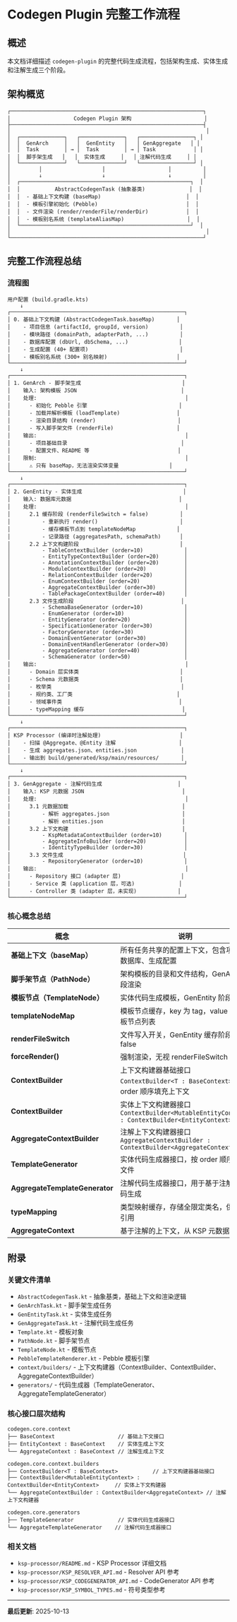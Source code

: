 # Codegen Plugin 完整工作流程

## 概述

本文档详细描述 `codegen-plugin` 的完整代码生成流程，包括架构生成、实体生成和注解生成三个阶段。

## 架构概览

```
┌─────────────────────────────────────────────────────────────┐
│                    Codegen Plugin 架构                       │
├─────────────────────────────────────────────────────────────┤
│                                                              │
│  ┌──────────────┐   ┌──────────────┐   ┌─────────────────┐ │
│  │  GenArch     │   │  GenEntity   │   │ GenAggregate   │ │
│  │  Task        │ → │  Task        │ → │ Task            │ │
│  │  脚手架生成   │   │  实体生成     │   │ 注解代码生成     │ │
│  └──────────────┘   └──────────────┘   └─────────────────┘ │
│         │                   │                    │          │
│         ↓                   ↓                    ↓          │
│  ┌──────────────────────────────────────────────────────┐  │
│  │           AbstractCodegenTask (抽象基类)              │  │
│  │  - 基础上下文构建 (baseMap)                           │  │
│  │  - 模板引擎初始化 (Pebble)                            │  │
│  │  - 文件渲染 (render/renderFile/renderDir)            │  │
│  │  - 模板别名系统 (templateAliasMap)                    │  │
│  └──────────────────────────────────────────────────────┘  │
│                                                              │
└─────────────────────────────────────────────────────────────┘
```

## 完整工作流程总结

### 流程图

```
用户配置 (build.gradle.kts)
    ↓
┌───────────────────────────────────────────────────────┐
│ 0. 基础上下文构建 (AbstractCodegenTask.baseMap)       │
│    - 项目信息 (artifactId, groupId, version)          │
│    - 模块路径 (domainPath, adapterPath, ...)          │
│    - 数据库配置 (dbUrl, dbSchema, ...)                │
│    - 生成配置 (40+ 配置项)                             │
│    - 模板别名系统 (300+ 别名映射)                      │
└───────────────────────────────────────────────────────┘
    ↓
┌───────────────────────────────────────────────────────┐
│ 1. GenArch - 脚手架生成                                │
│    输入: 架构模板 JSON                                 │
│    处理:                                               │
│      - 初始化 Pebble 引擎                             │
│      - 加载并解析模板 (loadTemplate)                  │
│      - 渲染目录结构 (render)                          │
│      - 写入脚手架文件 (renderFile)                    │
│    输出:                                               │
│      - 项目基础目录                                    │
│      - 配置文件、README 等                            │
│    限制:                                               │
│      ⚠️ 只有 baseMap，无法渲染实体变量                │
└───────────────────────────────────────────────────────┘
    ↓
┌───────────────────────────────────────────────────────┐
│ 2. GenEntity - 实体生成                                │
│    输入: 数据库元数据                                  │
│    处理:                                               │
│      2.1 缓存阶段 (renderFileSwitch = false)          │
│          - 重新执行 render()                          │
│          - 缓存模板节点到 templateNodeMap             │
│          - 记录路径 (aggregatesPath, schemaPath)      │
│      2.2 上下文构建阶段                                │
│          - TableContextBuilder (order=10)             │
│          - EntityTypeContextBuilder (order=20)        │
│          - AnnotationContextBuilder (order=20)        │
│          - ModuleContextBuilder (order=20)            │
│          - RelationContextBuilder (order=20)          │
│          - EnumContextBuilder (order=20)              │
│          - AggregateContextBuilder (order=30)         │
│          - TablePackageContextBuilder (order=40)      │
│      2.3 文件生成阶段                                  │
│          - SchemaBaseGenerator (order=10)             │
│          - EnumGenerator (order=10)                   │
│          - EntityGenerator (order=20)                 │
│          - SpecificationGenerator (order=30)          │
│          - FactoryGenerator (order=30)                │
│          - DomainEventGenerator (order=30)            │
│          - DomainEventHandlerGenerator (order=30)     │
│          - AggregateGenerator (order=40)              │
│          - SchemaGenerator (order=50)                 │
│    输出:                                               │
│      - Domain 层实体类                                │
│      - Schema 元数据类                                │
│      - 枚举类                                         │
│      - 规约类、工厂类                                 │
│      - 领域事件类                                     │
│      - typeMapping 缓存                               │
└───────────────────────────────────────────────────────┘
    ↓
┌───────────────────────────────────────────────────────┐
│ KSP Processor (编译时注解处理)                         │
│    - 扫描 @Aggregate、@Entity 注解                    │
│    - 生成 aggregates.json、entities.json              │
│    - 输出到 build/generated/ksp/main/resources/       │
└───────────────────────────────────────────────────────┘
    ↓
┌───────────────────────────────────────────────────────┐
│ 3. GenAggregate - 注解代码生成                        │
│    输入: KSP 元数据 JSON                               │
│    处理:                                               │
│      3.1 元数据加载                                    │
│          - 解析 aggregates.json                       │
│          - 解析 entities.json                         │
│      3.2 上下文构建                                    │
│          - KspMetadataContextBuilder (order=10)       │
│          - AggregateInfoBuilder (order=20)            │
│          - IdentityTypeBuilder (order=30)             │
│      3.3 文件生成                                      │
│          - RepositoryGenerator (order=10)             │
│    输出:                                               │
│      - Repository 接口 (adapter 层)                   │
│      - Service 类 (application 层，可选)              │
│      - Controller 类 (adapter 层，未实现)             │
└───────────────────────────────────────────────────────┘
```

### 核心概念总结

| 概念 | 说明 |
|------|------|
| **基础上下文（baseMap）** | 所有任务共享的配置上下文，包含项目、数据库、生成配置 |
| **脚手架节点（PathNode）** | 架构模板的目录和文件结构，GenArch 阶段渲染 |
| **模板节点（TemplateNode）** | 实体代码生成模板，GenEntity 阶段使用 |
| **templateNodeMap** | 模板节点缓存，key 为 tag，value 为模板节点列表 |
| **renderFileSwitch** | 文件写入开关，GenEntity 缓存阶段设为 false |
| **forceRender()** | 强制渲染，无视 renderFileSwitch |
| **ContextBuilder** | 上下文构建器基础接口 `ContextBuilder<T : BaseContext>`，按 order 顺序填充上下文 |
| **ContextBuilder<MutableEntityContext>** | 实体上下文构建器接口 `ContextBuilder<MutableEntityContext> : ContextBuilder<EntityContext>` |
| **AggregateContextBuilder** | 注解上下文构建器接口 `AggregateContextBuilder : ContextBuilder<AggregateContext>` |
| **TemplateGenerator** | 实体代码生成器接口，按 order 顺序生成文件 |
| **AggregateTemplateGenerator** | 注解代码生成器接口，用于基于注解的代码生成 |
| **typeMapping** | 类型映射缓存，存储全限定类名，供后续引用 |
| **AggregateContext** | 基于注解的上下文，从 KSP 元数据构建 |

## 附录

### 关键文件清单

- `AbstractCodegenTask.kt` - 抽象基类，基础上下文和渲染逻辑
- `GenArchTask.kt` - 脚手架生成任务
- `GenEntityTask.kt` - 实体生成任务
- `GenAggregateTask.kt` - 注解代码生成任务
- `Template.kt` - 模板对象
- `PathNode.kt` - 脚手架节点
- `TemplateNode.kt` - 模板节点
- `PebbleTemplateRenderer.kt` - Pebble 模板引擎
- `context/builders/` - 上下文构建器（ContextBuilder、ContextBuilder<MutableEntityContext>、AggregateContextBuilder）
- `generators/` - 代码生成器（TemplateGenerator、AggregateTemplateGenerator）

### 核心接口层次结构

```
codegen.core.context
├── BaseContext                    // 基础上下文接口
├── EntityContext : BaseContext    // 实体生成上下文
└── AggregateContext : BaseContext // 注解生成上下文

codegen.core.context.builders
├── ContextBuilder<T : BaseContext>           // 上下文构建器基础接口
├── ContextBuilder<MutableEntityContext> : ContextBuilder<EntityContext>     // 实体上下文构建器
└── AggregateContextBuilder : ContextBuilder<AggregateContext> // 注解上下文构建器

codegen.core.generators
├── TemplateGenerator              // 实体代码生成器接口
└── AggregateTemplateGenerator    // 注解代码生成器接口
```

### 相关文档

- `ksp-processor/README.md` - KSP Processor 详细文档
- `ksp-processor/KSP_RESOLVER_API.md` - Resolver API 参考
- `ksp-processor/KSP_CODEGENERATOR_API.md` - CodeGenerator API 参考
- `ksp-processor/KSP_SYMBOL_TYPES.md` - 符号类型参考

---

**最后更新**: 2025-10-13
